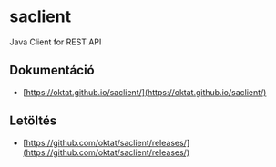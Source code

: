 # saclient

Java Client for REST API

## Dokumentáció

* [https://oktat.github.io/saclient/](https://oktat.github.io/saclient/)

## Letöltés

* [https://github.com/oktat/saclient/releases/](https://github.com/oktat/saclient/releases/)

